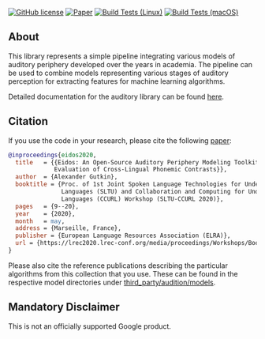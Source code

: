 [![GitHub license](https://img.shields.io/badge/license-GPLv3-blue.svg)](https://github.com/google/eidos-audition/blob/master/LICENSE)
[![Paper](https://img.shields.io/badge/paper-SLTU%202020-blue.svg)](https://www.aclweb.org/anthology/2020.sltu-1.2/)
[![Build Tests (Linux)](https://github.com/google/eidos-audition/workflows/linux/badge.svg)](https://github.com/google/eidos-audition/actions?query=workflow%3A%22linux%22)
[![Build Tests (macOS)](https://github.com/google/eidos-audition/workflows/macos/badge.svg)](https://github.com/google/eidos-audition/actions?query=workflow%3A%22macos%22)

## About

This library represents a simple pipeline integrating various models
of auditory periphery developed over the years in academia. The pipeline
can be used to combine models representing various stages of auditory
perception for extracting features for machine learning algorithms.

Detailed documentation for the auditory library can be found
[here](eidos/audition/README.md).

## Citation

If you use the code in your research, please cite the following
[paper](https://www.aclweb.org/anthology/2020.sltu-1.2/):

```bibtex
@inproceedings{eidos2020,
  title   = {{Eidos: An Open-Source Auditory Periphery Modeling Toolkit and
             Evaluation of Cross-Lingual Phonemic Contrasts}},
  author  = {Alexander Gutkin},
  booktitle = {Proc. of 1st Joint Spoken Language Technologies for Under-Resourced
               Languages (SLTU) and Collaboration and Computing for Under-Resourced
               Languages (CCURL) Workshop (SLTU-CCURL 2020)},
  pages   = {9--20},
  year    = {2020},
  month   = may,
  address = {Marseille, France},
  publisher = {European Language Resources Association (ELRA)},
  url = {https://lrec2020.lrec-conf.org/media/proceedings/Workshops/Books/SLTUCCURLbook.pdf},
}
```

Please also cite the reference publications describing the particular algorithms
from this collection that you use. These can be found in the respective model
directories under [third_party/audition/models](third_party/audition/models).

## Mandatory Disclaimer

This is not an officially supported Google product.
